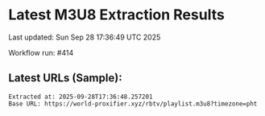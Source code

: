 # Latest M3U8 Extraction Results

Last updated: Sun Sep 28 17:36:49 UTC 2025

Workflow run: #414

## Latest URLs (Sample):
```
Extracted at: 2025-09-28T17:36:48.257201
Base URL: https://world-proxifier.xyz/rbtv/playlist.m3u8?timezone=pht

```
